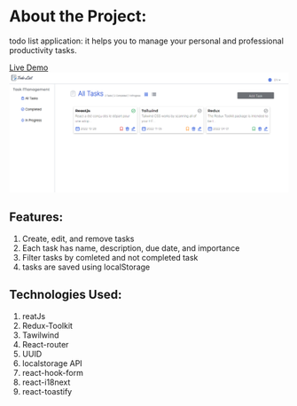 # About the Project:
 todo list application: it helps you to manage your personal and professional productivity tasks.

 [Live Demo](https://todo-list-psi-ten.vercel.app/)
 <img src="./src/media/app.png">

 ## Features:
1. Create, edit, and remove tasks
2. Each task has name, description, due date, and importance
3. Filter tasks by comleted and not completed task
4. tasks are saved using localStorage

 ## Technologies Used:
   
  1. reatJs
  2. Redux-Toolkit
  3. Tawilwind 
  4. React-router
  5. UUID
  6. localstorage API
  7. react-hook-form
  8. react-i18next
  9. react-toastify
